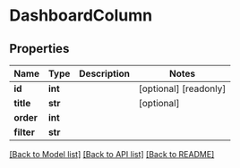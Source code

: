# DashboardColumn

## Properties
Name | Type | Description | Notes
------------ | ------------- | ------------- | -------------
**id** | **int** |  | [optional] [readonly] 
**title** | **str** |  | [optional] 
**order** | **int** |  | 
**filter** | **str** |  | 

[[Back to Model list]](../README.md#documentation-for-models) [[Back to API list]](../README.md#documentation-for-api-endpoints) [[Back to README]](../README.md)


